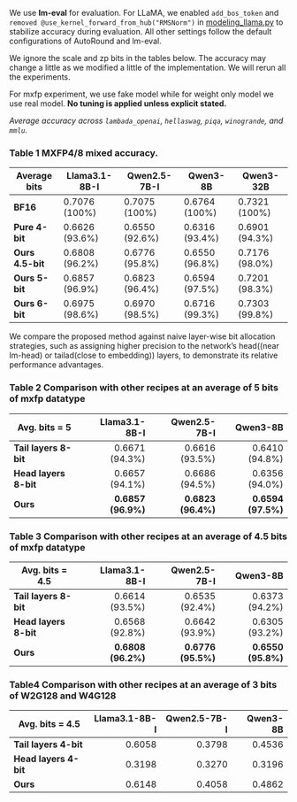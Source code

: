 We use **lm-eval** for evaluation. For LLaMA, we enabled `add_bos_token` and
`removed @use_kernel_forward_from_hub("RMSNorm")`
in [modeling_llama.py](https://github.com/huggingface/transformers/blob/main/src/transformers/models/llama/modeling_llama.py#L52C1-L52C40)
to stabilize accuracy during evaluation. All other settings follow the default configurations of AutoRound and lm-eval.

We ignore the scale and zp bits in the tables below. The accuracy may change a little as we modified a little of the
implementation. We will rerun all the experiments.

For mxfp experiment, we use fake model while for weight only model we use real model. **No tuning is applied unless explicit stated.**

*Average accuracy across `lambada_openai`, `hellaswag`, `piqa`, `winogrande`, and `mmlu`.*

### Table 1 MXFP4/8 mixed accuracy.

| Average bits     | Llama3.1-8B-I  | Qwen2.5-7B-I   | Qwen3-8B       | Qwen3-32B      |
|------------------|----------------|----------------|----------------|----------------|
| **BF16**         | 0.7076 (100%)  | 0.7075 (100%)  | 0.6764 (100%)  | 0.7321 (100%)  |
| **Pure 4-bit**   | 0.6626 (93.6%) | 0.6550 (92.6%) | 0.6316 (93.4%) | 0.6901 (94.3%) |
| **Ours 4.5-bit** | 0.6808 (96.2%) | 0.6776 (95.8%) | 0.6550 (96.8%) | 0.7176 (98.0%) |
| **Ours 5-bit**   | 0.6857 (96.9%) | 0.6823 (96.4%) | 0.6594 (97.5%) | 0.7201 (98.3%) |
| **Ours 6-bit**   | 0.6975 (98.6%) | 0.6970 (98.5%) | 0.6716 (99.3%) | 0.7303 (99.8%) |

We compare the proposed method against naive layer-wise bit allocation strategies, such as assigning higher
precision to the network’s head((near lm-head) or tailad(close to embedding)) layers, to demonstrate its relative
performance advantages.

### Table 2  Comparison with other recipes at an average of 5 bits of mxfp datatype

| Avg. bits = 5         |      Llama3.1-8B-I |       Qwen2.5-7B-I |           Qwen3-8B |
|-----------------------|-------------------:|-------------------:|-------------------:|
| **Tail layers 8-bit** |     0.6671 (94.3%) |     0.6616 (93.5%) |     0.6410 (94.8%) |
| **Head layers 8-bit** |     0.6657 (94.1%) |     0.6686 (94.5%) |     0.6356 (94.0%) |
| **Ours**              | **0.6857 (96.9%)** | **0.6823 (96.4%)** | **0.6594 (97.5%)** |

### Table 3  Comparison with other recipes at an average of 4.5 bits of mxfp datatype

| Avg. bits = 4.5       |      Llama3.1-8B-I |       Qwen2.5-7B-I |           Qwen3-8B |
|-----------------------|-------------------:|-------------------:|-------------------:|
| **Tail layers 8-bit** |     0.6614 (93.5%) |     0.6535 (92.4%) |     0.6373 (94.2%) |
| **Head layers 8-bit** |     0.6568 (92.8%) |     0.6642 (93.9%) |     0.6305 (93.2%) |
| **Ours**              | **0.6808 (96.2%)** | **0.6776 (95.5%)** | **0.6550 (95.8%)** |


### Table4   Comparison with other recipes at an average of 3 bits of W2G128 and W4G128

| Avg. bits = 4.5       | Llama3.1-8B-I | Qwen2.5-7B-I | Qwen3-8B |
|-----------------------|--------------:|-------------:|---------:|
| **Tail layers 4-bit** |        0.6058 |       0.3798 |   0.4536 |
| **Head layers 4-bit** |        0.3198 |       0.3270 |   0.3196 |
| **Ours**              |        0.6148 |       0.4058 |   0.4862 |